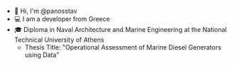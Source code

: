 - 👋 Hi, I'm @panosstav
- 💻 I am a developer from Greece
- 🎓 Diploma in Naval Architecture and Marine Engineering at the National Technical University of Athens
  * Thesis Title: "Operational Assessment of Marine Diesel Generators using Data"
